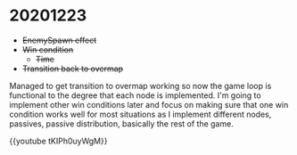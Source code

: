 <!--
title: 20201223
-->

# 20201223

* ~~EnemySpawn effect~~
* ~~Win condition~~
  * ~~Time~~
* ~~Transition back to overmap~~

Managed to get transition to overmap working so now the game loop is functional to the degree that each node is implemented. 
I'm going to implement other win conditions later and focus on making sure that one win condition works well for most situations as I implement different nodes, 
passives, passive distribution, basically the rest of the game.

{{youtube tKIPh0uyWgM}}
